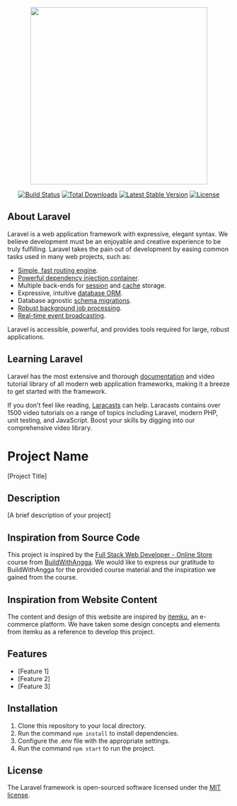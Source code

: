 <p align="center"><a href="https://laravel.com" target="_blank"><img src="https://raw.githubusercontent.com/laravel/art/master/logo-lockup/5%20SVG/2%20CMYK/1%20Full%20Color/laravel-logolockup-cmyk-red.svg" width="400"></a></p>

<p align="center">
<a href="https://travis-ci.org/laravel/framework"><img src="https://travis-ci.org/laravel/framework.svg" alt="Build Status"></a>
<a href="https://packagist.org/packages/laravel/framework"><img src="https://img.shields.io/packagist/dt/laravel/framework" alt="Total Downloads"></a>
<a href="https://packagist.org/packages/laravel/framework"><img src="https://img.shields.io/packagist/v/laravel/framework" alt="Latest Stable Version"></a>
<a href="https://packagist.org/packages/laravel/framework"><img src="https://img.shields.io/packagist/l/laravel/framework" alt="License"></a>
</p>

## About Laravel

Laravel is a web application framework with expressive, elegant syntax. We believe development must be an enjoyable and creative experience to be truly fulfilling. Laravel takes the pain out of development by easing common tasks used in many web projects, such as:

- [Simple, fast routing engine](https://laravel.com/docs/routing).
- [Powerful dependency injection container](https://laravel.com/docs/container).
- Multiple back-ends for [session](https://laravel.com/docs/session) and [cache](https://laravel.com/docs/cache) storage.
- Expressive, intuitive [database ORM](https://laravel.com/docs/eloquent).
- Database agnostic [schema migrations](https://laravel.com/docs/migrations).
- [Robust background job processing](https://laravel.com/docs/queues).
- [Real-time event broadcasting](https://laravel.com/docs/broadcasting).

Laravel is accessible, powerful, and provides tools required for large, robust applications.

## Learning Laravel

Laravel has the most extensive and thorough [documentation](https://laravel.com/docs) and video tutorial library of all modern web application frameworks, making it a breeze to get started with the framework.

If you don't feel like reading, [Laracasts](https://laracasts.com) can help. Laracasts contains over 1500 video tutorials on a range of topics including Laravel, modern PHP, unit testing, and JavaScript. Boost your skills by digging into our comprehensive video library.

# Project Name

[Project Title]

## Description

[A brief description of your project]

## Inspiration from Source Code

This project is inspired by the [Full Stack Web Developer - Online Store](https://class.buildwithangga.com/kelas/full-stack-web-developer-toko-online) course from [BuildWithAngga](https://class.buildwithangga.com/). We would like to express our gratitude to BuildWithAngga for the provided course material and the inspiration we gained from the course.

## Inspiration from Website Content

The content and design of this website are inspired by [itemku](https://itemku.com/), an e-commerce platform. We have taken some design concepts and elements from itemku as a reference to develop this project.

## Features

- [Feature 1]
- [Feature 2]
- [Feature 3]

## Installation

1. Clone this repository to your local directory.
2. Run the command `npm install` to install dependencies.
3. Configure the .env file with the appropriate settings.
4. Run the command `npm start` to run the project.

## License

The Laravel framework is open-sourced software licensed under the [MIT license](https://opensource.org/licenses/MIT).
